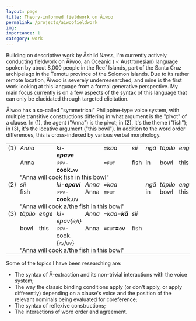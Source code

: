 ```yaml
---
layout: page
title: Theory-informed fieldwork on Äiwoo
permalink: /projects/aiwoofieldwork
img: 
importance: 1
category: work
---
```


Building on descriptive work by Åshild Næss, I'm currently actively conducting fieldwork on Äiwoo, an Oceanic ( < Austronesian) language spoken by about 8,000 people in the Reef Islands, part of the Santa Cruz archipelago in the Temotu province of the Solomon Islands. 
Due to its rather remote location, Äiwoo is severely underresearched, and mine is the first work looking at this language from a formal generative perspective. 
My main focus currently is on a few aspects of the syntax of this language that can only be elucidated through targeted elicitation. 

Äiwoo has a so-called "symmetrical" Philippine-type voice system, with multiple transitive constructions differing in what argument is the "pivot" of a clause.
In (1), the agent ("Anna") is the pivot; in (2), it's the theme ("fish"); in (3), it's the locative argument ("this bowl").
In addition to the word order differences, this is cross-indexed by various verbal morphology.
<style type="text/css">
.tg  {border-collapse:collapse;border-spacing:0;}
.tg td{border-color:black;border-style:solid;border-width:0px;overflow:hidden;padding:0px 5px;word-break:normal;}
.tg th{border-color:black;border-style:solid;border-width:0px;overflow:hidden;padding:0px 5px;word-break:normal;}
.tg .tg-0lax{text-align:left;vertical-align:top}
.tg .tg-8zwo{font-style:italic;text-align:left;vertical-align:top}
</style>
<table class="tg">
<tbody>
  <tr>
    <td class="tg-0lax">(1)</td>
    <td class="tg-8zwo" colspan="2">Anna</td>
    <td class="tg-8zwo">ki-<span style="font-weight:bold">epave</span></td>
    <td class="tg-8zwo"></td>
    <td class="tg-8zwo">=kaa</td>
    <td class="tg-8zwo">sii</td>
    <td class="tg-8zwo">ngä</td>
    <td class="tg-8zwo">täpilo</td>
    <td class="tg-8zwo">enge</td>
  </tr>
  <tr>
    <td class="tg-0lax"></td>
    <td class="tg-0lax" colspan="2">Anna</td>
    <td class="tg-0lax"><font style="font-variant: small-caps">ipfv</font>-<span style="font-weight:bold">cook<font style="font-variant: small-caps">.av</font></span></td>
    <td class="tg-0lax"></td>
    <td class="tg-0lax"><font style="font-variant: small-caps">=fut</font></td>
    <td class="tg-0lax">fish</td>
    <td class="tg-0lax">in</td>
    <td class="tg-0lax">bowl</td>
    <td class="tg-0lax">this</td>
  </tr>
  <tr>
    <td class="tg-0lax"></td>
    <td class="tg-0lax" colspan="9">"Anna will cook fish in this bowl"</td>
  </tr>
  <tr>
    <td class="tg-0lax">(2)</td>
    <td class="tg-8zwo" colspan="2">sii</td>
    <td class="tg-8zwo">ki-<span style="font-weight:bold">epavi</span></td>
    <td class="tg-8zwo">Anna</td>
    <td class="tg-8zwo">=kaa</td>
    <td class="tg-8zwo"></td>
    <td class="tg-8zwo">ngä</td>
    <td class="tg-8zwo">täpilo</td>
    <td class="tg-8zwo">enge</td>
  </tr>
  <tr>
    <td class="tg-0lax"></td>
    <td class="tg-0lax" colspan="2">fish</td>
    <td class="tg-0lax"><font style="font-variant: small-caps">ipfv</font>-<span style="font-weight:bold">cook<font style="font-variant: small-caps">.uv</font></span></td>
    <td class="tg-0lax">Anna</td>
    <td class="tg-0lax"><font style="font-variant: small-caps">=fut</font></td>
    <td class="tg-0lax"></td>
    <td class="tg-0lax">in</td>
    <td class="tg-0lax">bowl</td>
    <td class="tg-0lax">this</td>
  </tr>
  <tr>
    <td class="tg-0lax"></td>
    <td class="tg-0lax" colspan="9">"Anna will cook a/the fish in this bowl"</td>
  </tr>
  <tr>
    <td class="tg-0lax">(3)</td>
    <td class="tg-8zwo">täpilo</td>
    <td class="tg-8zwo">enge</td>
    <td class="tg-8zwo">ki-epav{e/i}</td>
    <td class="tg-8zwo">Anna</td>
    <td class="tg-8zwo">=kaa<span style="font-weight:bold">=kä</span></td>
    <td class="tg-8zwo">sii</td>
    <td class="tg-0lax"></td>
    <td class="tg-0lax"></td>
    <td class="tg-0lax"></td>
  </tr>
  <tr>
    <td class="tg-0lax"></td>
    <td class="tg-0lax">bowl</td>
    <td class="tg-0lax">this</td>
    <td class="tg-0lax"><font style="font-variant: small-caps">ipfv</font>-cook<font style="font-variant: small-caps">.{av/uv}</font></td>
    <td class="tg-0lax">Anna</td>
    <td class="tg-0lax"><font style="font-variant: small-caps">=fut<span style="font-weight:bold">=cv</span></font></td>
    <td class="tg-0lax">fish</td>
    <td class="tg-0lax"></td>
    <td class="tg-0lax"></td>
    <td class="tg-0lax"></td>
  </tr>
  <tr>
    <td class="tg-0lax"></td>
    <td class="tg-0lax" colspan="9">"Anna will cook a/the fish in this bowl"</td>
  </tr>
</tbody>
</table>

Some of the topics I have been researching are:
 - The syntax of Ā-extraction and its non-trivial interactions with the voice system;
 - The way the classic binding conditions apply (or don't apply, or apply differently) depending on a clause's voice and the position of the relevant nominals being evaluated for coreference;
 - The syntax of reflexive constructions;
 - The interactions of word order and agreement.